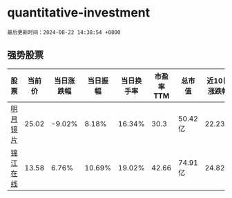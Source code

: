 # quantitative-investment

`最后更新时间：2024-08-22 14:38:54 +0800`

## 强势股票

|股票|当前价|当日涨跌幅|当日振幅|当日换手率|市盈率TTM|总市值|近10日涨跌幅|
|----|----|----|----|----|----|----|----|
|[明月镜片](https://xueqiu.com/S/SZ301101)|25.02|-9.02%|8.18%|16.34%|30.3|50.42亿|22.23%|
|[锦江在线](https://xueqiu.com/S/SH600650)|13.58|6.76%|10.69%|19.02%|42.66|74.91亿|24.82%|
